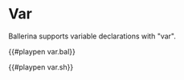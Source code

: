 # Var

Ballerina supports variable declarations with "var".

{{#playpen var.bal}}

{{#playpen var.sh}}